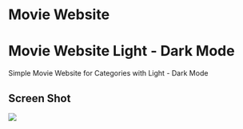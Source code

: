 # Movie Website

<h1> Movie Website Light - Dark Mode</h1>

<p> Simple Movie Website for Categories with Light - Dark Mode</p>

<h2> Screen Shot </h2>

![](screen.gif)